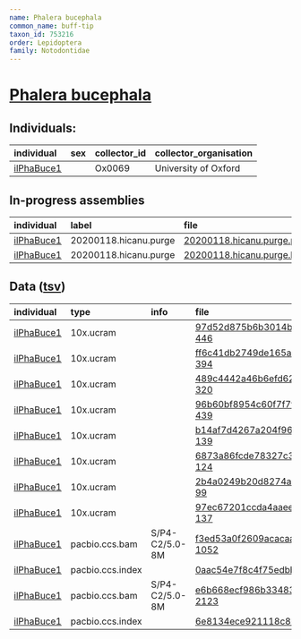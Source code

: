 ```yaml
---
name: Phalera bucephala
common_name: buff-tip
taxon_id: 753216
order: Lepidoptera
family: Notodontidae
---
```


# [Phalera bucephala](https://www.ebi.ac.uk/ena/data/taxonomy/v1/taxon/tax-id/753216)

## Individuals:

| individual | sex | collector_id | collector_organisation |
| :--------- | :-: | :----------- | :--------------------- |
| [ilPhaBuce1](ilPhaBuce1.md) |  | Ox0069 | University of Oxford |

## In-progress assemblies

| individual | label | file |
| :--------- | :---- | :--- |
| [ilPhaBuce1](ilPhaBuce1.md) | 20200118.hicanu.purge | [20200118.hicanu.purge.prim.fasta.gz](https://darwin.cog.sanger.ac.uk/insects/Phalera_bucephala/ilPhaBuce1/assemblies/working/20200118.hicanu.purge/20200118.hicanu.purge.prim.fasta.gz) |
| [ilPhaBuce1](ilPhaBuce1.md) | 20200118.hicanu.purge | [20200118.hicanu.purge.htig.fasta.gz](https://darwin.cog.sanger.ac.uk/insects/Phalera_bucephala/ilPhaBuce1/assemblies/working/20200118.hicanu.purge/20200118.hicanu.purge.htig.fasta.gz) |

## Data ([tsv](Phalera_bucephala_data.tsv))

| individual | type | info | file |
| :--------- | :--- | :--- | :--- |
| [ilPhaBuce1](ilPhaBuce1.md) | 10x.ucram |  | [97d52d875b6b3014bb0827c771a557b4-446](https://darwin.cog.sanger.ac.uk/insects/Phalera_bucephala/ilPhaBuce1/genomic_data/10x/31782_5%235.cram) |
| [ilPhaBuce1](ilPhaBuce1.md) | 10x.ucram |  | [ff6c41db2749de165ac6246d709dfae3-394](https://darwin.cog.sanger.ac.uk/insects/Phalera_bucephala/ilPhaBuce1/genomic_data/10x/31782_5%236.cram) |
| [ilPhaBuce1](ilPhaBuce1.md) | 10x.ucram |  | [489c4442a46b6efd62787bd59ae1bbc2-320](https://darwin.cog.sanger.ac.uk/insects/Phalera_bucephala/ilPhaBuce1/genomic_data/10x/31782_5%237.cram) |
| [ilPhaBuce1](ilPhaBuce1.md) | 10x.ucram |  | [96b60bf8954c60f7f7f8744db8aef1f9-439](https://darwin.cog.sanger.ac.uk/insects/Phalera_bucephala/ilPhaBuce1/genomic_data/10x/31782_5%238.cram) |
| [ilPhaBuce1](ilPhaBuce1.md) | 10x.ucram |  | [b14af7d4267a204f962c3b44dcf2f923-139](https://darwin.cog.sanger.ac.uk/insects/Phalera_bucephala/ilPhaBuce1/genomic_data/10x/32820_7%2317.cram) |
| [ilPhaBuce1](ilPhaBuce1.md) | 10x.ucram |  | [6873a86fcde78327c3c7550735e1e5fb-124](https://darwin.cog.sanger.ac.uk/insects/Phalera_bucephala/ilPhaBuce1/genomic_data/10x/32820_7%2318.cram) |
| [ilPhaBuce1](ilPhaBuce1.md) | 10x.ucram |  | [2b4a0249b20d8274a25374a9dbf80c0b-99](https://darwin.cog.sanger.ac.uk/insects/Phalera_bucephala/ilPhaBuce1/genomic_data/10x/32820_7%2319.cram) |
| [ilPhaBuce1](ilPhaBuce1.md) | 10x.ucram |  | [97ec67201ccda4aaee2b938e990d9f23-137](https://darwin.cog.sanger.ac.uk/insects/Phalera_bucephala/ilPhaBuce1/genomic_data/10x/32820_7%2320.cram) |
| [ilPhaBuce1](ilPhaBuce1.md) | pacbio.ccs.bam | S/P4-C2/5.0-8M | [f3ed53a0f2609acacaa02623e4e46816-1052](https://darwin.cog.sanger.ac.uk/insects/Phalera_bucephala/ilPhaBuce1/genomic_data/pacbio/m64016_191021_113946.bc1017_BAK8B_OA--bc1017_BAK8B_OA.ccs.bam) |
| [ilPhaBuce1](ilPhaBuce1.md) | pacbio.ccs.index |  | [0aac54e7f8c4f75edbb889d47c9e2923-2](https://darwin.cog.sanger.ac.uk/insects/Phalera_bucephala/ilPhaBuce1/genomic_data/pacbio/m64016_191021_113946.bc1017_BAK8B_OA--bc1017_BAK8B_OA.ccs.bam.pbi) |
| [ilPhaBuce1](ilPhaBuce1.md) | pacbio.ccs.bam | S/P4-C2/5.0-8M | [e6b668ecf986b334835657b09f3e6db7-2123](https://darwin.cog.sanger.ac.uk/insects/Phalera_bucephala/ilPhaBuce1/genomic_data/pacbio/m64089_191206_172441.ccs.bam) |
| [ilPhaBuce1](ilPhaBuce1.md) | pacbio.ccs.index |  | [6e8134ece921118c86fd96e7ab9961f4-3](https://darwin.cog.sanger.ac.uk/insects/Phalera_bucephala/ilPhaBuce1/genomic_data/pacbio/m64089_191206_172441.ccs.bam.pbi) |
